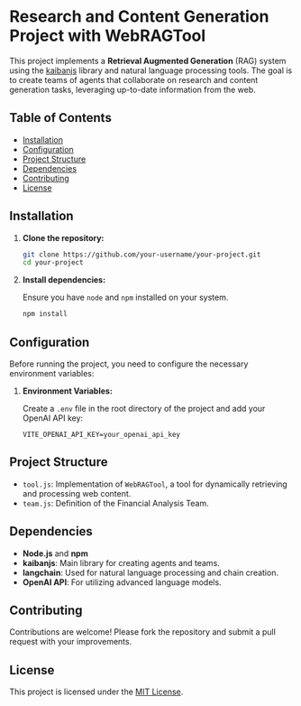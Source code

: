 # Research and Content Generation Project with WebRAGTool

This project implements a **Retrieval Augmented Generation** (RAG) system using the [kaibanjs](https://www.kaibanjs.com/) library and natural language processing tools. The goal is to create teams of agents that collaborate on research and content generation tasks, leveraging up-to-date information from the web.

## Table of Contents

- [Installation](#installation)
- [Configuration](#configuration)
- [Project Structure](#project-structure)
- [Dependencies](#dependencies)
- [Contributing](#contributing)
- [License](#license)

## Installation

1. **Clone the repository:**

   ```bash
   git clone https://github.com/your-username/your-project.git
   cd your-project
   ```

2. **Install dependencies:**

   Ensure you have `node` and `npm` installed on your system.

   ```bash
   npm install
   ```

## Configuration

Before running the project, you need to configure the necessary environment variables:

1. **Environment Variables:**

   Create a `.env` file in the root directory of the project and add your OpenAI API key:

   ```env
   VITE_OPENAI_API_KEY=your_openai_api_key
   ```

## Project Structure

- `tool.js`: Implementation of `WebRAGTool`, a tool for dynamically retrieving and processing web content.
- `team.js`: Definition of the Financial Analysis Team.

## Dependencies

- **Node.js** and **npm**
- **kaibanjs**: Main library for creating agents and teams.
- **langchain**: Used for natural language processing and chain creation.
- **OpenAI API**: For utilizing advanced language models.

## Contributing

Contributions are welcome! Please fork the repository and submit a pull request with your improvements.

## License

This project is licensed under the [MIT License](https://opensource.org/licenses/MIT).